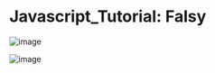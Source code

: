 # Javascript_Tutorial: Falsy 

![image](https://user-images.githubusercontent.com/64320843/154521024-f953e36d-69f3-4575-9fc6-e64be8534946.png)

![image](https://user-images.githubusercontent.com/64320843/154521332-88040b9a-9913-404a-8000-f9202bd56c5d.png)

